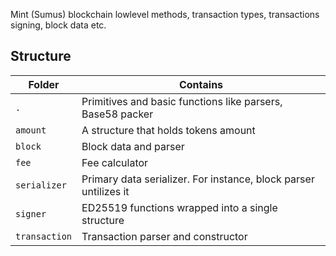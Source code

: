Mint (Sumus) blockchain lowlevel methods, transaction types, transactions signing, block data etc.

## Structure
| Folder | Contains |
| ------ | -------- |
| `.` | Primitives and basic functions like parsers, Base58 packer |
| `amount` | A structure that holds tokens amount |
| `block` | Block data and parser |
| `fee` | Fee calculator |
| `serializer` | Primary data serializer. For instance, block parser untilizes it |
| `signer` | ED25519 functions wrapped into a single structure |
| `transaction` | Transaction parser and constructor |
